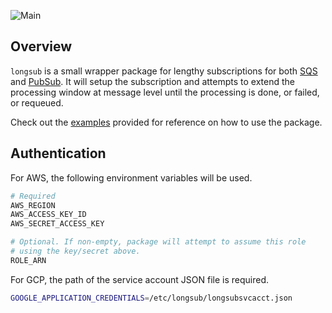 ![Main](https://github.com/flowerinthenight/longsub/workflows/Main/badge.svg)

## Overview

`longsub` is a small wrapper package for lengthy subscriptions for both [SQS](https://aws.amazon.com/sqs/) and [PubSub](https://cloud.google.com/pubsub/). It will setup the subscription and attempts to extend the processing window at message level until the processing is done, or failed, or requeued.

Check out the [examples](./examples/) provided for reference on how to use the package.

## Authentication

For AWS, the following environment variables will be used.
```bash
# Required
AWS_REGION
AWS_ACCESS_KEY_ID
AWS_SECRET_ACCESS_KEY

# Optional. If non-empty, package will attempt to assume this role
# using the key/secret above.
ROLE_ARN
```

For GCP, the path of the service account JSON file is required.
```bash
GOOGLE_APPLICATION_CREDENTIALS=/etc/longsub/longsubsvcacct.json
```
